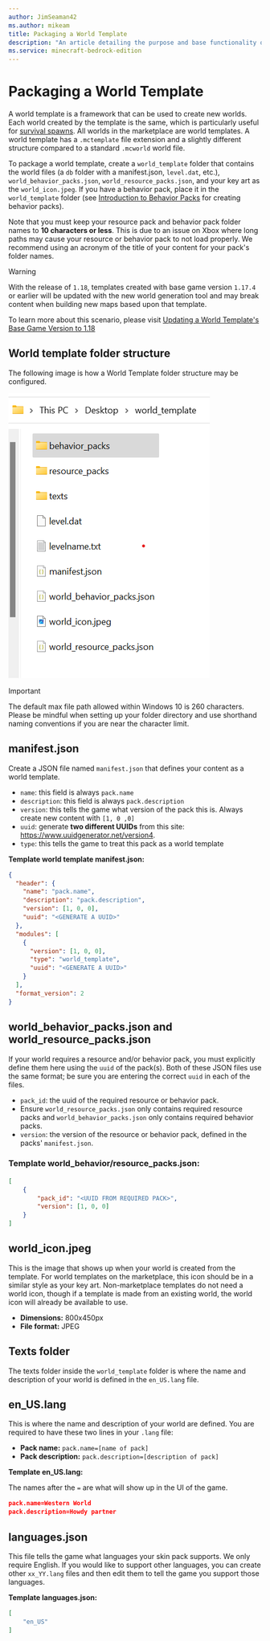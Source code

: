 ```yaml
---
author: JimSeaman42
ms.author: mikeam
title: Packaging a World Template
description: "An article detailing the purpose and base functionality of a world template"
ms.service: minecraft-bedrock-edition
---
```


# Packaging a World Template

A world template is a framework that can be used to create new worlds. Each world created by the template is the same, which is particularly useful for [survival spawns](SurvivalSpawnCreation.md). All worlds in the marketplace are world templates. A world template has a `.mctemplate` file extension and a slightly different structure compared to a standard `.mcworld` world file.

To package a world template, create a `world_template` folder that contains the world files (a `db` folder with a manifest.json, `level.dat`, etc.), `world_behavior_packs.json`, `world_resource_packs.json`, and your key art as the `world_icon.jpeg`. If you have a behavior pack, place it in the `world_template` folder (see [Introduction to Behavior Packs](BehaviorPack.md) for creating behavior packs).

Note that you must keep your resource pack and behavior pack folder names to **10 characters or less**. This is due to an issue on Xbox where long paths may cause your resource or behavior pack to not load properly. We recommend using an acronym of the title of your content for your pack's folder names.

> [!WARNING]
> With the release of `1.18`, templates created with base game version `1.17.4` or earlier will be updated with the new world generation tool and may break content when building new maps based upon that template.
>
> To learn more about this scenario, please visit [Updating a World Template's Base Game Version to 1.18](BaseGameVersioning.md#updating-a-world-templates-base-game-version-to-118)

## World template folder structure

The following image is how a World Template folder structure may be configured.

![Folder structure of the whole world template](Media/PackagingAWorldTemplate/folderstructure.png)

> [!IMPORTANT]
> The default max file path allowed within Windows 10 is 260 characters. Please be mindful when setting up your folder directory and use shorthand naming conventions if you are near the character limit.

## manifest.json

Create a JSON file named `manifest.json` that defines your content as a world template.

- `name`: this field is always `pack.name`
- `description`: this field is always `pack.description`
- `version`: this tells the game what version of the pack this is. Always create new content with `[1, 0 ,0]`
- `uuid`: generate **two different UUIDs** from this site: https://www.uuidgenerator.net/version4.
- `type`: this tells the game to treat this pack as a world template

**Template world template manifest.json:**

```json
{
  "header": {
    "name": "pack.name",
    "description": "pack.description",
    "version": [1, 0, 0],
    "uuid": "<GENERATE A UUID>"
  },
  "modules": [
    {
      "version": [1, 0, 0],
      "type": "world_template",
      "uuid": "<GENERATE A UUID>"
    }
  ],
  "format_version": 2
}
```

## world_behavior_packs.json and world_resource_packs.json

If your world requires a resource and/or behavior pack, you must explicitly define them here using the `uuid` of the pack(s). Both of these JSON files use the same format; be sure you are entering the correct `uuid` in each of the files.

- `pack_id`: the uuid of the required resource or behavior pack.
- Ensure `world_resource_packs.json` only contains required resource packs and `world_behavior_packs.json` only contains required behavior packs.
- `version`: the version of the resource or behavior pack, defined in the packs' `manifest.json`.

### Template world_behavior/resource_packs.json:

```json
[
    {
        "pack_id": "<UUID FROM REQUIRED PACK>",
        "version": [1, 0, 0]
    }
]
```

## world_icon.jpeg

This is the image that shows up when your world is created from the template. For world templates on the marketplace, this icon should be in a similar style as your key art. Non-marketplace templates do not need a world icon, though if a template is made from an existing world, the world icon will already be available to use.

- **Dimensions:** 800x450px
- **File format:** JPEG

## Texts folder

The texts folder inside the `world_template` folder is where the name and description of your world is defined in the `en_US.lang` file.

## en_US.lang

This is where the name and description of your world are defined. You are required to have these two lines in your `.lang` file:

- **Pack name:** `pack.name=[name of pack]`
- **Pack description:** `pack.description=[description of pack]`

**Template en_US.lang:**

The names after the `=` are what will show up in the UI of the game.

```json
pack.name=Western World
pack.description=Howdy partner
```

## languages.json

This file tells the game what languages your skin pack supports. We only require English. If you would like to support other languages, you can create other `xx_YY.lang` files and then edit them to tell the game you support those languages.

**Template languages.json:**

```json
[
    "en_US"
]
```
